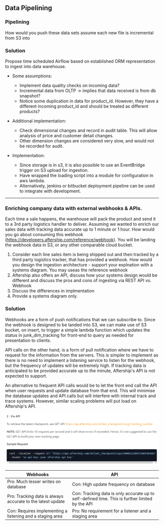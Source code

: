## Data Pipelining
### Pipelining

How would you push these data sets assume each new file is incremental from S3 into

### Solution

Propose time scheduled Airflow based on established ORM representation to ingest into data warehouse.

- Some assumptions:
    - Implement data quality checks on incoming data?
    - Incremental data from OLTP -> implies that data received is from db snapshot?
    - Notice some duplication in data for product_id. However, they have a different incoming product_id and should be treated as different products?

- Additional implementation:
    - Check dimensional changes and record in audit table. This will allow analysis of price and customer detail changes. 
    - Other dimension changes are considered very slow, and would not be recorded for audit. 

- Implementation:
    - Since storage is in s3, it is also possible to use an EventBridge trigger on S3 upload for ingestion. 
    - Have wrapped the loading script into a module for configuration in aws lambda. 
    - Alternatively, jenkins or bitbucket deployment pipeline can be used to integrate with development.

---

### Enriching company data with external webhooks & APIs.

Each time a sale happens, the warehouse will pack the product and send it to a 3rd party logistics handler to deliver. Assuming we wanted to enrich our sales data with tracking data accurate up to 1 minute or 1 hour. How would you go about consuming this webhook (https://developers.aftership.com/reference/webhook). You will be landing the webhook data in S3, or any other comparable cloud bucket.

1. Consider each line sales item is being shipped out and then tracked by a third party logistics tracker, that has provided a webhook. How would you design the ingestion architecture - support your explnation with a systems diagram. You may useas the reference webhook
2. Aftership also offers an API, discuss how your systems design would be different and discuss the pros and cons of ingesting via REST API vs. Webhook
3. Discuss the differences in implmentation
4. Provide a systems diagram only.

### Solution

Webhooks are a form of push notifications that we can subscribe to. Since the webhook is designed to be landed into S3, we can make use of S3 bucket, on insert, to trigger a simple lambda function which updates the status in junk_dim_tracking for front-end to query as needed for presentation to clients.

API calls on the other hand, is a form of pull notification where we have to request for the information from the servers. This is simpler to implement as there is no need to implement a listening service to listen for the webhook, but the frequency of updates will be extremely high. If tracking data is anticipated to be provided accurate up to the minute, Aftership's API is not expected to support.

An alternative to frequent API calls would be to let the front end call the API when user requests and update database from that end. This will minimise the database updates and API calls but will interfere with internal track and trace systems. However, similar scaling problems will put load on Aftership's API.

![](Aftership_API.PNG)

|Webhooks|API|
|---|---|
|Pro: Much lesser writes on database |Con: High update frequency on database|
|Pro: Tracking data is always accurate to the latest update | Con: Tracking data is only accurate up to self-defined time. This is further limited by the API|
|Con: Requires implementing a listening and a staging area | Pro: No requirement for a listener and a staging area |
